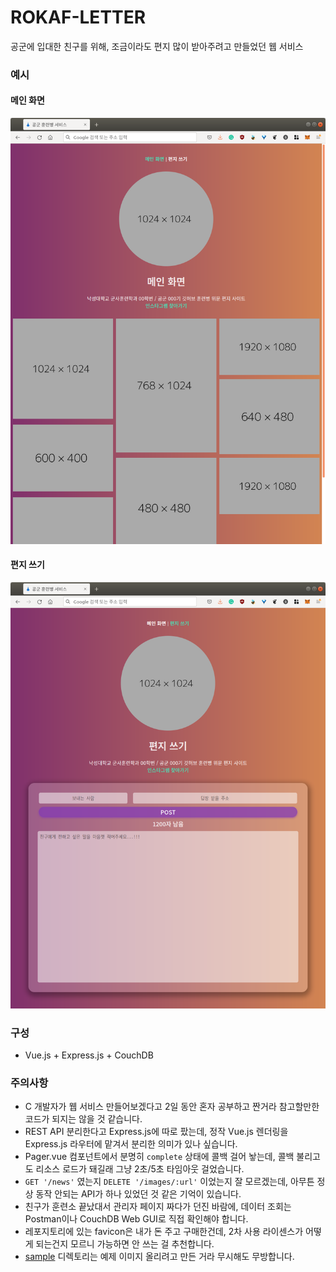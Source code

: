 # ROKAF-LETTER

공군에 입대한 친구를 위해, 조금이라도 편지 많이 받아주려고 만들었던 웹 서비스

### 예시
#### 메인 화면
![Intro](sample/Intro.png)
#### 편지 쓰기
![Writer](sample/Writer.png)

### 구성
* Vue.js + Express.js + CouchDB

### 주의사항
* C 개발자가 웹 서비스 만들어보겠다고 2일 동안 혼자 공부하고 짠거라 참고할만한 코드가 되지는 않을 것 같습니다.
* REST API 분리한다고 Express.js에 따로 팠는데, 정작 Vue.js 렌더링을 Express.js 라우터에 맡겨서 분리한 의미가 있나 싶습니다.
* Pager.vue 컴포넌트에서 분명히 `complete` 상태에 콜백 걸어 놯는데, 콜백 불리고도 리소스 로드가 돼길래 그냥 2초/5초 타임아웃 걸었습니다.
* `GET '/news'` 였는지 `DELETE '/images/:url'` 이었는지 잘 모르겠는데, 아무튼 정상 동작 안되는 API가 하나 있었던 것 같은 기억이 있습니다.
* 친구가 훈련소 끝났대서 관리자 페이지 짜다가 던진 바람에, 데이터 조회는 Postman이나 CouchDB Web GUI로 직접 확인해야 합니다.
* 레포지토리에 있는 favicon은 내가 돈 주고 구매한건데, 2차 사용 라이센스가 어떻게 되는건지 모르니 가능하면 안 쓰는 걸 추천합니다.
* [sample](sample) 디렉토리는 예제 이미지 올리려고 만든 거라 무시해도 무방합니다.
